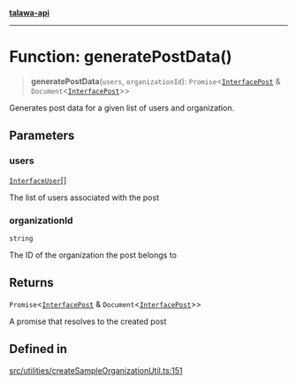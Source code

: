 [**talawa-api**](../../../README.md)

***

# Function: generatePostData()

> **generatePostData**(`users`, `organizationId`): `Promise`\<[`InterfacePost`](../../../models/Post/interfaces/InterfacePost.md) & `Document`\<[`InterfacePost`](../../../models/Post/interfaces/InterfacePost.md)\>\>

Generates post data for a given list of users and organization.

## Parameters

### users

[`InterfaceUser`](../../../models/User/interfaces/InterfaceUser.md)[]

The list of users associated with the post

### organizationId

`string`

The ID of the organization the post belongs to

## Returns

`Promise`\<[`InterfacePost`](../../../models/Post/interfaces/InterfacePost.md) & `Document`\<[`InterfacePost`](../../../models/Post/interfaces/InterfacePost.md)\>\>

A promise that resolves to the created post

## Defined in

[src/utilities/createSampleOrganizationUtil.ts:151](https://github.com/Suyash878/talawa-api/blob/e4413cec641a837926071678fed3c7f67234e31e/src/utilities/createSampleOrganizationUtil.ts#L151)
